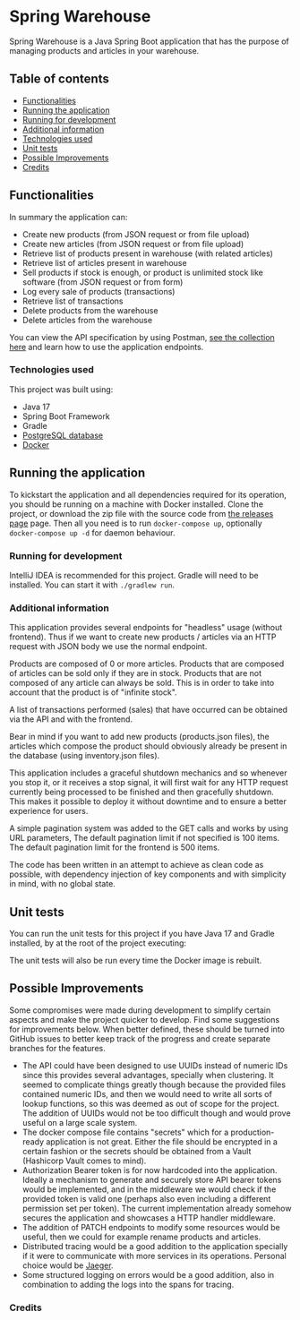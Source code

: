 # Spring Warehouse

Spring Warehouse is a Java Spring Boot application that has the purpose of managing products and articles in
your warehouse.

## Table of contents

* [Functionalities](#functionalities)
* [Running the application](#running-the-application)
* [Running for development](#running-for-development)
* [Additional information](#additional-information)
* [Technologies used](#technologies-used)
* [Unit tests](#unit-tests)
* [Possible Improvements](#possible-improvements)
* [Credits](#credits)

## Functionalities

In summary the application can:

* Create new products (from JSON request or from file upload)
* Create new articles (from JSON request or from file upload)
* Retrieve list of products present in warehouse (with related articles)
* Retrieve list of articles present in warehouse
* Sell products if stock is enough, or product is unlimited stock like software (from JSON request or from form)
* Log every sale of products (transactions)
* Retrieve list of transactions
* Delete products from the warehouse
* Delete articles from the warehouse

You can view the API specification by using Postman, [see the collection here](https://www.postman.com/research-technologist-33289382/workspace/joe-s-development/collection/18682350-5647921b-838a-4471-a960-1a557b01ce39)
and learn how to use the application endpoints.


### Technologies used

This project was built using:

* Java 17
* Spring Boot Framework
* Gradle
* [PostgreSQL database](https://www.postgresql.org/)
* [Docker](https://www.docker.com/)

## Running the application

To kickstart the application and all dependencies required for its operation, you should be running on a machine with
Docker installed. Clone the project, or download the zip file with the source code
from [the releases page](https://github.com/averageflow/spring-warehouse/releases) page.
Then all you need is to run `docker-compose up`, optionally `docker-compose up -d` for daemon behaviour.

### Running for development

IntelliJ IDEA is recommended for this project. Gradle will need to be installed. You can start it with `./gradlew run`.

### Additional information

This application provides several endpoints for "headless" usage (without frontend). Thus if we want to create new
products / articles via an HTTP request with JSON body we use the normal endpoint.

Products are composed of 0 or more articles. Products that are composed of articles can be sold only if they are in
stock. Products that are not composed of any article can always be sold. This is in order to take into account that the
product is of "infinite stock".

A list of transactions performed (sales) that have occurred can be obtained via the API and with the frontend.

Bear in mind if you want to add new products (products.json files), the articles which compose the product should
obviously already be present in the database (using inventory.json files).

This application includes a graceful shutdown mechanics and so whenever you stop it, or it receives a stop signal, it
will first wait for any HTTP request currently being processed to be finished and then gracefully shutdown. This makes
it possible to deploy it without downtime and to ensure a better experience for users.

A simple pagination system was added to the GET calls and works by using URL parameters, The default pagination limit if
not specified is 100 items. The default pagination limit for the frontend is 500 items.

The code has been written in an attempt to achieve as clean code as possible, with dependency injection of key
components and with simplicity in mind, with no global state.

## Unit tests

You can run the unit tests for this project if you have Java 17 and Gradle installed, by at the root of the project
executing:

The unit tests will also be run every time the Docker image is rebuilt.

## Possible Improvements

Some compromises were made during development to simplify certain aspects and make the project quicker to develop. Find
some suggestions for improvements below. When better defined, these should be turned into GitHub issues to better keep
track of the progress and create separate branches for the features.

* The API could have been designed to use UUIDs instead of numeric IDs since this provides several advantages, specially
  when clustering. It seemed to complicate things greatly though because the provided files contained numeric IDs, and
  then we would need to write all sorts of lookup functions, so this was deemed as out of scope for the project. The
  addition of UUIDs would not be too difficult though and would prove useful on a large scale system.
* The docker compose file contains "secrets" which for a production-ready application is not great. Either the file
  should be encrypted in a certain fashion or the secrets should be obtained from a Vault (Hashicorp Vault comes to
  mind).
* Authorization Bearer token is for now hardcoded into the application. Ideally a mechanism to generate and securely
  store API bearer tokens would be implemented, and in the middleware we would check if the provided token is valid
  one (perhaps also even including a different permission set per token). The current implementation already somehow
  secures the application and showcases a HTTP handler middleware.
* The addition of PATCH endpoints to modify some resources would be useful, then we could for example rename products
  and articles.
* Distributed tracing would be a good addition to the application specially if it were to communicate with more services
  in its operations. Personal choice would be [Jaeger](https://www.jaegertracing.io/).
* Some structured logging on errors would be a good addition, also in combination to adding the logs into the spans for
  tracing.

### Credits

